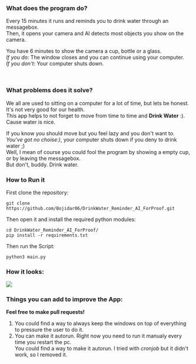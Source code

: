 ### What does the program do?  

Every 15 minutes it runs and reminds you to drink water through an messagebox.  
Then, it opens your camera and AI detects most objects you show on the camera.  

You have 6 minutes to show the camera a cup, bottle or a glass.  
_If you do_: The window closes and you can continue using your computer.  
_If you don't_: Your computer shuts down.  

<br>

### What problems does it solve?  

We all are used to sitting on a computer for a lot of time, but lets be honest.  
It's not very good for our health.  
This app helps to not forget to move from time to time and **Drink Water** :).  
Cause water is nice.  

If you know you should move but you feel lazy and you don't want to.  
*You've got no choise:)*, your computer shuts down if you deny to drink water ;)  
Well, I mean of course you could fool the program by showing a empty cup, or by leaving the messagebox.  
But don't, buddy. Drink water.  

### How to Run it

First clone the repository:  
```console
git clone https://github.com/Bojidar06/DrinkWater_Reminder_AI_ForProof.git
```  

Then open it and install the required python modules:
```console
cd DrinkWater_Reminder_AI_ForProof/
pip install -r requirements.txt
```

Then run the Script:
```console
python3 main.py  
```

### How it looks:

 ![](file:///home/bozhidar/Pictures/Screenshots/Screenshot%20from%202022-06-21%2012-28-30.png)

### Things you can add to improve the App:  

**Feel free to make pull requests!**  

1. You could find a way to always keep the windows on top of everything to pressure the user to do it.
2. You can make it autorun. Right now you need to run it manualy every time you restart the pc.  
   You could find a way to make it autorun. I tried with *cronjob* but it didn't work, so I removed it.
